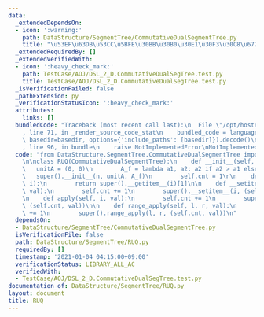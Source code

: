 ```yaml
---
data:
  _extendedDependsOn:
  - icon: ':warning:'
    path: DataStructure/SegmentTree/CommutativeDualSegmentTree.py
    title: "\u53EF\u63DB\u53CC\u5BFE\u30BB\u30B0\u30E1\u30F3\u30C8\u6728"
  _extendedRequiredBy: []
  _extendedVerifiedWith:
  - icon: ':heavy_check_mark:'
    path: TestCase/AOJ/DSL_2_D.CommutativeDualSegTree.test.py
    title: TestCase/AOJ/DSL_2_D.CommutativeDualSegTree.test.py
  _isVerificationFailed: false
  _pathExtension: py
  _verificationStatusIcon: ':heavy_check_mark:'
  attributes:
    links: []
  bundledCode: "Traceback (most recent call last):\n  File \"/opt/hostedtoolcache/Python/3.9.6/x64/lib/python3.9/site-packages/onlinejudge_verify/documentation/build.py\"\
    , line 71, in _render_source_code_stat\n    bundled_code = language.bundle(stat.path,\
    \ basedir=basedir, options={'include_paths': [basedir]}).decode()\n  File \"/opt/hostedtoolcache/Python/3.9.6/x64/lib/python3.9/site-packages/onlinejudge_verify/languages/python.py\"\
    , line 96, in bundle\n    raise NotImplementedError\nNotImplementedError\n"
  code: "from DataStructure.SegmentTree.CommutativeDualSegmentTree import CommutativeDualSegmentTree\n\
    \n\nclass RUQ(CommutativeDualSegmentTree):\n    def __init__(self, n):\n     \
    \   unitA = (0, 0)\n        A_f = lambda a1, a2: a2 if a2 > a1 else a1\n     \
    \   super().__init__(n, unitA, A_f)\n        self.cnt = 1\n\n    def __getitem__(self,\
    \ i):\n        return super().__getitem__(i)[1]\n\n    def __setitem__(self, i,\
    \ val):\n        self.cnt += 1\n        super().__setitem__(i, (self.cnt, val))\n\
    \n    def apply(self, i, val):\n        self.cnt += 1\n        super().apply(i,\
    \ (self.cnt, val))\n\n    def range_apply(self, l, r, val):\n        self.cnt\
    \ += 1\n        super().range_apply(l, r, (self.cnt, val))\n"
  dependsOn:
  - DataStructure/SegmentTree/CommutativeDualSegmentTree.py
  isVerificationFile: false
  path: DataStructure/SegmentTree/RUQ.py
  requiredBy: []
  timestamp: '2021-01-04 04:15:00+09:00'
  verificationStatus: LIBRARY_ALL_AC
  verifiedWith:
  - TestCase/AOJ/DSL_2_D.CommutativeDualSegTree.test.py
documentation_of: DataStructure/SegmentTree/RUQ.py
layout: document
title: RUQ
---
```

